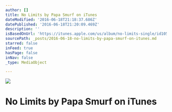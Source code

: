 ```yaml
---
author: []
title: No Limits by Papa Smurf on iTunes
dateModified: '2016-06-18T21:18:37.686Z'
datePublished: '2016-06-18T21:20:09.469Z'
description: ''
isBasedOnUrl: 'https://itunes.apple.com/us/album/no-limits-single/id1059397382'
sourcePath: _posts/2016-06-18-no-limits-by-papa-smurf-on-itunes.md
starred: false
inFeed: true
hasPage: false
inNav: false
_type: MediaObject

---
```

![](https://the-grid-user-content.s3-us-west-2.amazonaws.com/687ce187-22c1-473b-a759-71eb5259689b.jpg)

# No Limits by Papa Smurf on iTunes